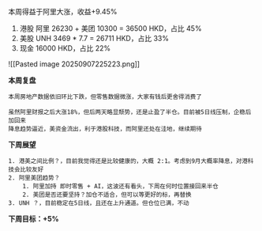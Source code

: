 
本周得益于阿里大涨，收益+9.45%

1. 港股 阿里 26230 + 美团 10300 = 36500 HKD，占比 45%
2. 美股 UNH 3469 * 7.7 = 26711 HKD，占比 33%
3. 现金 16000 HKD，占比 22%

![[Pasted image 20250907225223.png]]



**本周复盘**

	本周房地产数据依旧环比下跌，但零售数据微涨，大家有钱后更舍得消费了
	
	虽然阿里财报之后大涨18%，但后两天略显颓势，还是止盈了半仓。目前被5日线压制，企稳后加回来
	降息趋势逼近，美资金流出，利于港股科技，而阿里还处在洼地，继续期待


**下周展望**

	1. 港美之间比例？，目前我觉得还是比较健康的，大概 2:1。考虑到9月大概率降息，对港科技会比较友好
	2. 阿里美团趋势？
		1. 阿里加持 即时零售 + AI，这波还有看头，下周在何时位置接回来半仓
		2. 美团是否还要坚持？加仓不适合，但可以等更好的标，再替换
	3. UNH ？，目前稳定在5日线，且还在上升通道。但仓位已满，不动


**下周目标：+5%**